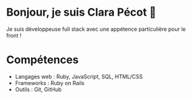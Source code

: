 # Bonjour, je suis Clara Pécot 👋

Je suis développeuse full stack avec une appétence particulière pour le front !

# Compétences

- Langages web : Ruby, JavaScript, SQL, HTML/CSS
- Frameworks : Ruby on Rails
- Outils : Git, GitHub

<!--
**ClaraP44/ClaraP44** is a ✨ _special_ ✨ repository because its `README.md` (this file) appears on your GitHub profile.

Here are some ideas to get you started:

- 🔭 I’m currently working on ...
- 🌱 I’m currently learning ...
- 👯 I’m looking to collaborate on ...
- 🤔 I’m looking for help with ...
- 💬 Ask me about ...
- 📫 How to reach me: ...
- 😄 Pronouns: ...
- ⚡ Fun fact: ...
-->
